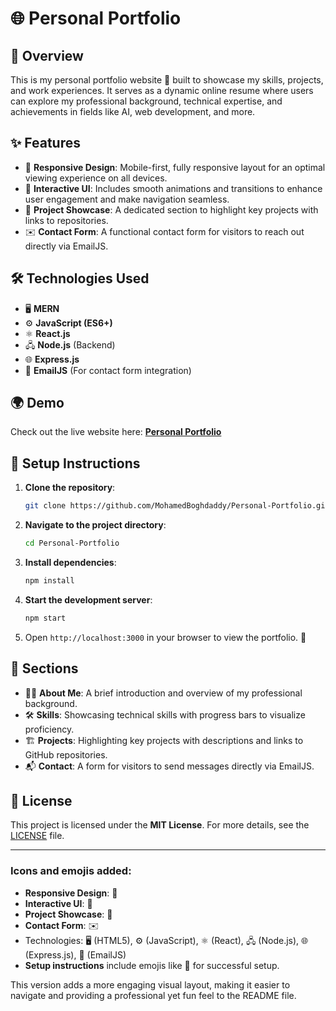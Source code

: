 # 🌐 Personal Portfolio

## 🚀 Overview
This is my personal portfolio website 🌟 built to showcase my skills, projects, and work experiences. It serves as a dynamic online resume where users can explore my professional background, technical expertise, and achievements in fields like AI, web development, and more.

## ✨ Features
- 📱 **Responsive Design**: Mobile-first, fully responsive layout for an optimal viewing experience on all devices.
- 🎨 **Interactive UI**: Includes smooth animations and transitions to enhance user engagement and make navigation seamless.
- 📂 **Project Showcase**: A dedicated section to highlight key projects with links to repositories.
- ✉️ **Contact Form**: A functional contact form for visitors to reach out directly via EmailJS.

## 🛠️ Technologies Used
- 🖥️ **MERN**
- ⚙️ **JavaScript (ES6+)**
- ⚛️ **React.js**
- 🖧 **Node.js** (Backend)
- 🌐 **Express.js**
- 📧 **EmailJS** (For contact form integration)

## 🌍 Demo
Check out the live website here: [**Personal Portfolio**](https://your-portfolio-link.com)

## 📝 Setup Instructions

1. **Clone the repository**:
   ```bash
   git clone https://github.com/MohamedBoghdaddy/Personal-Portfolio.git
   ```

2. **Navigate to the project directory**:
   ```bash
   cd Personal-Portfolio
   ```

3. **Install dependencies**:
   ```bash
   npm install
   ```

4. **Start the development server**:
   ```bash
   npm start
   ```

5. Open `http://localhost:3000` in your browser to view the portfolio. 🎉

## 🧩 Sections

- 🧑‍💻 **About Me**: A brief introduction and overview of my professional background.
- 🛠️ **Skills**: Showcasing technical skills with progress bars to visualize proficiency.
- 🏗️ **Projects**: Highlighting key projects with descriptions and links to GitHub repositories.
- 📬 **Contact**: A form for visitors to send messages directly via EmailJS.

## 📜 License
This project is licensed under the **MIT License**. For more details, see the [LICENSE](LICENSE) file.

---

### Icons and emojis added:
- **Responsive Design**: 📱
- **Interactive UI**: 🎨
- **Project Showcase**: 📂
- **Contact Form**: ✉️
- Technologies: 🖥️ (HTML5), ⚙️ (JavaScript), ⚛️ (React), 🖧 (Node.js), 🌐 (Express.js), 📧 (EmailJS)
- **Setup instructions** include emojis like 🎉 for successful setup.

This version adds a more engaging visual layout, making it easier to navigate and providing a professional yet fun feel to the README file.
